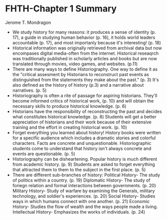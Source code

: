 # FHTH-Chapter 1 Summary
Jerome T. Mondragon

  - We study history for many reasons: it produces a sense of identity (p. 17), a guide in studying human behavior (p. 16), it holds world leaders accountable (p. 17), and most importanly because it's interesting! (p. 18) 
  - Historical information was originally retrieved from archival data but now encompases digital media-often from the internet. Historical reseaqrch was traditionally published in scholarly articles and books but are now translated through movies, video games, and websites. (p.11)
  - There are many ways to define Historiography. One way to define it as the "critical assesment by Historians to reconstruct past events as distinguished from the statements they make about the past." (p. 3) It's also defined as the history of history (p.3) and a narrative about narratives. (p. 5) 
  - Historiography is often a rite of passage for aspiring historians. They'll become informed critics of historical work, (p. 10) and will obtain the necessary skills to produce historical knowledge. (p. 6) 
  - Historians have the responsibility of reconstructing the past and decides what constitutes historical knowledge. (p. 8) Students will get a better appreciation of historians and their work because of their extensive training and the effort in creating historical work. (p. 10)
  - Forget everything you learned about history! History books were written for a specific audience which includes a dramatic stories and colorful characters. Facts are concrete and unquestionable. Historiographic students come to understand that history isn't always concrete and events are questionable. (p. 5)
  - Historiography can be disheartening. Popular history is much different from academic history. (p. 9) Students are asked to forget everything that attracted them to them to the subject in the first place. (p. 5)
  - There are different sub-branches of history:
Political History- The study of politics within a country. (p. 19)
Diplomatic History- The study of foriegn relation and formal interactions between governments. (p. 20)
Military History- Study of warfare by examining the Generals, military technology, and soldier's experiences. (p. 20) 
Social History- Studies ways in which humans connect with one another. (p. 21)
Economic History- Studies the flow of wealth and the ways people made a living.
Intellectual History- Emphasizes the works of individuals. (p. 24)



